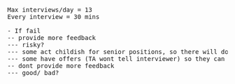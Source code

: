 
<pre>

Max interviews/day = 13
Every interview = 30 mins

- If fail
-- provide more feedback
--- risky?
--- some act childish for senior positions, so there will doubt if they can perform at a senior roles
--- some have offers (TA wont tell interviewer) so they can rude
-- dont provide more feedback
--- good/ bad?

</pre>

